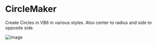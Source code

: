 # CircleMaker
Create Circles in VB6 in various styles. Also center to radius and side to opposite side.

![image](https://user-images.githubusercontent.com/91184178/134320742-e230ab1b-18bb-4e62-9867-614efc8744ea.png)
